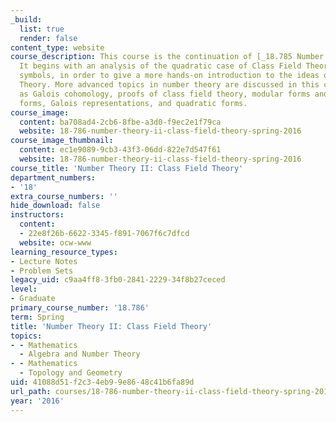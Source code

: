 ```yaml
---
_build:
  list: true
  render: false
content_type: website
course_description: This course is the continuation of [_18.785 Number Theory I_](/courses/18-785-number-theory-i-fall-2019/).
  It begins with an analysis of the quadratic case of Class Field Theory via Hilbert
  symbols, in order to give a more hands-on introduction to the ideas of Class Field
  Theory. More advanced topics in number theory are discussed in this course, such
  as Galois cohomology, proofs of class field theory, modular forms and automorphic
  forms, Galois representations, and quadratic forms.
course_image:
  content: ba708ad4-2cb6-8fbe-a3d0-f9ec2e1f79ca
  website: 18-786-number-theory-ii-class-field-theory-spring-2016
course_image_thumbnail:
  content: ec1e9089-9cb3-43f3-06dd-822e7d547f61
  website: 18-786-number-theory-ii-class-field-theory-spring-2016
course_title: 'Number Theory II: Class Field Theory'
department_numbers:
- '18'
extra_course_numbers: ''
hide_download: false
instructors:
  content:
  - 22e8f26b-6622-3345-f891-7067f6c7dfcd
  website: ocw-www
learning_resource_types:
- Lecture Notes
- Problem Sets
legacy_uid: c9aa4ff8-3fb0-2841-2229-34f8b27ceced
level:
- Graduate
primary_course_number: '18.786'
term: Spring
title: 'Number Theory II: Class Field Theory'
topics:
- - Mathematics
  - Algebra and Number Theory
- - Mathematics
  - Topology and Geometry
uid: 41088d51-f2c3-4eb9-9e86-48c41b6fa89d
url_path: courses/18-786-number-theory-ii-class-field-theory-spring-2016
year: '2016'
---
```

